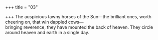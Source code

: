 +++
title = "03"

+++
The auspicious tawny horses of the Sun—the brilliant ones, worth  cheering on, that win dappled cows—  
bringing reverence, they have mounted the back of heaven. They circle  around heaven and earth in a single day.  